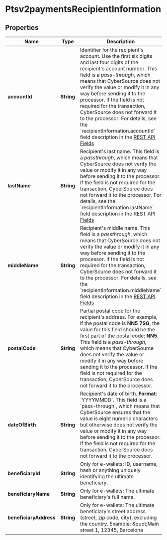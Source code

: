 
# Ptsv2paymentsRecipientInformation

## Properties
Name | Type | Description | Notes
------------ | ------------- | ------------- | -------------
**accountId** | **String** | Identifier for the recipient&#39;s account. Use the first six digits and last four digits of the recipient&#39;s account number. This field is a _pass-through_, which means that CyberSource does not verify the value or modify it in any way before sending it to the processor. If the field is not required for the transaction, CyberSource does not forward it to the processor.  For details, see the &#x60;recipientInformation.accountId&#x60; field description in the [REST API Fields](https://developer.cybersource.com/content/dam/docs/cybs/en-us/apifields/reference/all/rest/api-fields.pdf)  |  [optional]
**lastName** | **String** | Recipient&#39;s last name. This field is a _passthrough_, which means that CyberSource does not verify the value or modify it in any way before sending it to the processor. If the field is not required for the transaction, CyberSource does not forward it to the processor.  For details, see the &#x60;recipientInformation.lastName&#x60; field description in the [REST API Fields](https://developer.cybersource.com/content/dam/docs/cybs/en-us/apifields/reference/all/rest/api-fields.pdf)  |  [optional]
**middleName** | **String** | Recipient&#39;s middle name. This field is a _passthrough_, which means that CyberSource does not verify the value or modify it in any way before sending it to the processor. If the field is not required for the transaction, CyberSource does not forward it to the processor.  For details, see the &#x60;recipientInformation.middleName&#x60; field description in the [REST API Fields](https://developer.cybersource.com/content/dam/docs/cybs/en-us/apifields/reference/all/rest/api-fields.pdf)  |  [optional]
**postalCode** | **String** | Partial postal code for the recipient&#39;s address. For example, if the postal code is **NN5 7SG**, the value for this field should be the first part of the postal code: **NN5**. This field is a _pass-through_, which means that CyberSource does not verify the value or modify it in any way before sending it to the processor. If the field is not required for the transaction, CyberSource does not forward it to the processor.  |  [optional]
**dateOfBirth** | **String** | Recipient&#39;s date of birth. **Format**: &#x60;YYYYMMDD&#x60;.  This field is a &#x60;pass-through&#x60;, which means that CyberSource ensures that the value is eight numeric characters but otherwise does not verify the value or modify it in any way before sending it to the processor. If the field is not required for the transaction, CyberSource does not forward it to the processor.  |  [optional]
**beneficiaryId** | **String** | Only for e-wallets: ID, username, hash or anything uniquely identifying the ultimate beneficiary.  |  [optional]
**beneficiaryName** | **String** | Only for e-wallets: The ultimate beneficiary&#39;s full name.  |  [optional]
**beneficiaryAddress** | **String** | Only for e-wallets: The ultimate beneficiary&#39;s street address (street, zip code, city), excluding the country. Example: \&quot;Main street 1, 12345, Barcelona  |  [optional]



